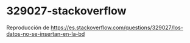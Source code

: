 # 329027-stackoverflow
Reproducción de https://es.stackoverflow.com/questions/329027/los-datos-no-se-insertan-en-la-bd
